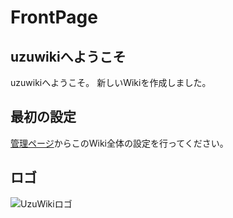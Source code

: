 # FrontPage
## uzuwikiへようこそ

uzuwikiへようこそ。
新しいWikiを作成しました。

## 最初の設定

[管理ページ](maintenance)からこのWiki全体の設定を行ってください。

## ロゴ

 ![UzuWikiロゴ](/static/sample\30d260e1957aa7333ef082d505e66d61.gif)
